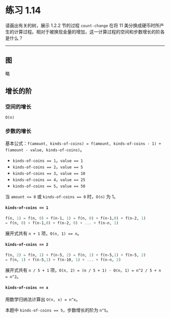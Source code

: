 # 练习 1.14

请画出有关的树，展示 1.2.2 节的过程 `count-change` 在将 11 美分换成硬币时所产生的计算过程。相对于被换现金量的增加，这一计算过程的空间和步数增长的阶各是什么？

---

## 图

略

## 增长的阶

### 空间的增长

```
O(n)
```

### 步数的增长

基本公式：`f(amount, kinds-of-coins) = f(amount, kinds-of-coins - 1) + f(amount - value, kinds-of-coins)`。

* `kinds-of-coins == 1`，`value == 1`
* `kinds-of-coins == 2`，`value == 5`
* `kinds-of-coins == 3`，`value == 10`
* `kinds-of-coins == 4`，`value == 25`
* `kinds-of-coins == 5`，`value == 50`

当 `amount <= 0` 或 `kinds-of-coins == 0` 时，`O(n)` 为 1。

#### `kinds-of-coins == 1`

```scheme
f(n, 1) = f(n, 0) + f(n-1, 1) = f(n, 0) + f(n-1,0) + f(n-2, 1)
= f(n, 0) + f(n-1,0) + f(n-2, 0) + ... + f(n-n, 1)
```

展开式共有 `n + 1` 项，`O(n, 1) == n`。

#### `kinds-of-coins == 2`

```scheme
f(n, 2) = f(n, 1) + f(n-5, 2) = f(n, 1) + f(n-5,1) + f(n-5, 2)
= f(n, 1) + f(n-5,1) + f(n-10, 1) + ... + f(n-n, 2)
```

展开式共有 `n / 5 + 1` 项，`O(n, 2) = (n / 5 + 1) · O(n, 1) = n^2 / 5 + n = n^2`。

#### `kinds-of-coins == x`

用数学归纳法计算出 `O(n, x) = n^x`。

本题中 `kinds-of-coins == 5`，步数增长的阶为 `n^5`。
